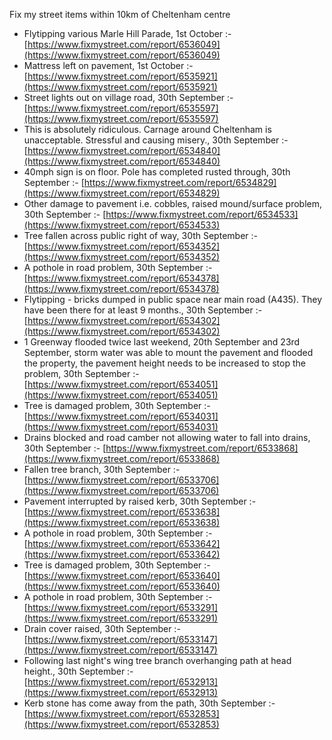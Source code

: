 Fix my street items within 10km of Cheltenham centre

<!-- fix_marker starts -->

- Flytipping various Marle Hill Parade, 1st October :- [https://www.fixmystreet.com/report/6536049](https://www.fixmystreet.com/report/6536049)
- Mattress left on pavement, 1st October :- [https://www.fixmystreet.com/report/6535921](https://www.fixmystreet.com/report/6535921)
- Street lights out on village road, 30th September :- [https://www.fixmystreet.com/report/6535597](https://www.fixmystreet.com/report/6535597)
- This is absolutely ridiculous. Carnage around Cheltenham is unacceptable. Stressful and causing misery., 30th September :- [https://www.fixmystreet.com/report/6534840](https://www.fixmystreet.com/report/6534840)
- 40mph sign is on floor. Pole has completed rusted through, 30th September :- [https://www.fixmystreet.com/report/6534829](https://www.fixmystreet.com/report/6534829)
- Other damage to pavement i.e. cobbles, raised mound/surface problem, 30th September :- [https://www.fixmystreet.com/report/6534533](https://www.fixmystreet.com/report/6534533)
- Tree fallen across public right of way, 30th September :- [https://www.fixmystreet.com/report/6534352](https://www.fixmystreet.com/report/6534352)
- A pothole in road problem, 30th September :- [https://www.fixmystreet.com/report/6534378](https://www.fixmystreet.com/report/6534378)
- Flytipping - bricks dumped in public space near main road (A435). They have been there for at least 9 months., 30th September :- [https://www.fixmystreet.com/report/6534302](https://www.fixmystreet.com/report/6534302)
- 1 Greenway flooded twice last weekend, 20th September and 23rd September, storm water was able to mount the pavement and flooded the property, the pavement height needs to be increased to stop the problem, 30th September :- [https://www.fixmystreet.com/report/6534051](https://www.fixmystreet.com/report/6534051)
- Tree is damaged problem, 30th September :- [https://www.fixmystreet.com/report/6534031](https://www.fixmystreet.com/report/6534031)
- Drains blocked and road camber not allowing water to fall into drains, 30th September :- [https://www.fixmystreet.com/report/6533868](https://www.fixmystreet.com/report/6533868)
- Fallen tree branch, 30th September :- [https://www.fixmystreet.com/report/6533706](https://www.fixmystreet.com/report/6533706)
- Pavement interrupted by raised kerb, 30th September :- [https://www.fixmystreet.com/report/6533638](https://www.fixmystreet.com/report/6533638)
- A pothole in road problem, 30th September :- [https://www.fixmystreet.com/report/6533642](https://www.fixmystreet.com/report/6533642)
- Tree is damaged problem, 30th September :- [https://www.fixmystreet.com/report/6533640](https://www.fixmystreet.com/report/6533640)
- A pothole in road problem, 30th September :- [https://www.fixmystreet.com/report/6533291](https://www.fixmystreet.com/report/6533291)
- Drain cover raised, 30th September :- [https://www.fixmystreet.com/report/6533147](https://www.fixmystreet.com/report/6533147)
- Following last night's wing tree branch overhanging path at head height., 30th September :- [https://www.fixmystreet.com/report/6532913](https://www.fixmystreet.com/report/6532913)
- Kerb stone has come away from the path, 30th September :- [https://www.fixmystreet.com/report/6532853](https://www.fixmystreet.com/report/6532853)

<!-- fix_marker ends -->
